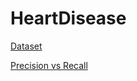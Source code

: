 # HeartDisease

[Dataset](https://www.kaggle.com/datasets/johnsmith88/heart-disease-dataset)


[Precision vs Recall](https://www.analyticsvidhya.com/blog/2020/09/precision-recall-machine-learning/)

